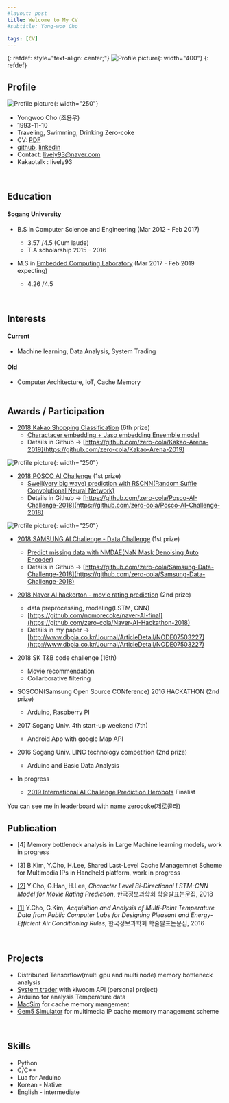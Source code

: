 ```yaml
---
#layout: post
title: Welcome to My CV
#subtitle: Yong-woo Cho

tags: [CV]
---
```


<!--
#You can write regular [markdown](http://markdowntutorial.com/) here and Jekyll will automatically convert it to a nice webpage.  I strongly encourage you to [take 5 minutes to learn how to write in markdown](http://markdowntutorial.com/) - it'll teach you how to transform regular text into bold/italics/headings/tables/etc.-->

{: refdef: style="text-align: center;"}
![Profile picture](/img/yangyang.jpg){: width="400"}
{: refdef}

## Profile 
![Profile picture](/img/profile.jpg){: width="250"}  
* Yongwoo Cho (조용우)
* 1993-11-10  
* Traveling, Swimming, Drinking Zero-coke
* CV: [PDF](/img/20181015-CV.pdf)
* [github](https://github.com/nomorecoke), [linkedin](https://www.linkedin.com/in/yongwoo-cho-00629a169/)
* Contact: lively93@naver.com
* Kakaotalk : lively93

&nbsp;
## Education
#### Sogang University    
   * B.S in Computer Science and Engineering (Mar 2012 - Feb 2017)
     * 3.57 /4.5 (Cum laude)  
     * T.A scholarship 2015 - 2016    

   * M.S in [Embedded Computing Laboratory](http://ecl.sogang.ac.kr) (Mar 2017 - Feb 2019 expecting) 
     * 4.26 /4.5
     
&nbsp;

## Interests 
#### Current
* Machine learning, Data Analysis, System Trading   
     
#### Old
* Computer Architecture, IoT, Cache Memory   
&nbsp;   


## Awards / Participation
* [2018 Kakao Shopping Classification](https://arena.kakao.com/) (6th prize)
  * [Charactacer embedding + Jaso embedding Ensemble model](https://github.com/zero-cola/Kakao-Arena-2019)
  * Details in Github -> [https://github.com/zero-cola/Kakao-Arena-2019](https://github.com/zero-cola/Kakao-Arena-2019)

![Profile picture](/img/posco-award.jpg){: width="250"}
* [2018 POSCO AI Challenge](https://www.posco-aichallenge.kr/project/p02/) (1st prize)
  * [Swell(very big wave) prediction with RSCNN(Random Suffle Convolutional Neural Network)](https://github.com/zero-cola/Posco-AI-Challenge-2018)
  * Details in Github -> [https://github.com/zero-cola/Posco-AI-Challenge-2018](https://github.com/zero-cola/Posco-AI-Challenge-2018)

![Profile picture](/img/samsung-award.jpg){: width="250"}  
* [2018 SAMSUNG AI Challenge - Data Challenge](https://research.samsung.com/aichallenge/data) (1st prize)
  * [Predict missing data with NMDAE(NaN Mask Denoising Auto Encoder)](https://github.com/zero-cola/Samsung-Data-Challenge-2018)
  * Details in Github -> [https://github.com/zero-cola/Samsung-Data-Challenge-2018](https://github.com/zero-cola/Samsung-Data-Challenge-2018)
* [2018 Naver AI hackerton - movie rating prediction](https://github.com/naver/ai-hackathon-2018) (2nd prize)
  * data preprocessing, modeling(LSTM, CNN)
  * [https://github.com/nomorecoke/naver-AI-final](https://github.com/zero-cola/Naver-AI-Hackathon-2018)
  * Details in my paper -> [http://www.dbpia.co.kr/Journal/ArticleDetail/NODE07503227](http://www.dbpia.co.kr/Journal/ArticleDetail/NODE07503227)
* 2018 SK T&B code challenge (16th)
  * Movie recommendation
  * Collarborative filtering
  
* SOSCON(Samsung Open Source CONference) 2016 HACKATHON (2nd prize)
  * Arduino, Raspberry PI 
* 2017 Sogang Univ. 4th start-up weekend (7th)
  * Android App with google Map API
* 2016 Sogang Univ. LINC technology competition (2nd prize)
  * Arduino and Basic Data Analysis 

* In progress
  * [2019 International AI Challenge Prediction Herobots](https://www.predictionherobots.com/challenge) Finalist 


You can see me in leaderboard with name zerocoke(제로콜라)
&nbsp;   


## Publication    
  * [4] Memory bottleneck analysis in Large Machine learning models, work in progress
  
  * [3] B.Kim, Y.Cho, H.Lee, Shared Last-Level Cache Managemnet Scheme for Multimedia IPs in Handheld platform, work in progress
  
  * [[2]](http://www.dbpia.co.kr/Journal/ArticleDetail/NODE07503227) Y.Cho, G.Han, H.Lee, _Character Level Bi-Directional LSTM-CNN Model for Movie Rating Prediction_, 한국정보과학회 학술발표논문집, 2018
  
  * [[1]](http://www.dbpia.co.kr/Journal/ArticleDetail/NODE07116284) Y.Cho, G.Kim, _Acquisition and Analysis of Multi-Point Temperature Data from Public Computer Labs for Designing Pleasant and Energy-Efficient Air Conditioning Rules_,  한국정보과학회 학술발표논문집, 2016  

&nbsp;   

## Projects
* Distributed Tensorflow(multi gpu and multi node) memory bottleneck analysis  
* [System trader](https://github.com/nomorecoke/System-Trading) with kiwoom API (personal project)
* Arduino for analysis Temperature data
* [MacSim](http://comparch.gatech.edu/hparch/macsim.html) for cache memory mangement 
* [Gem5 Simulator](http://gem5.org/Main_Page) for multimedia IP cache memory management scheme


&nbsp;   

## Skills  
* Python
* C/C++
* Lua for Arduino
* Korean - Native
* English - intermediate  

&nbsp;  

  


<!--
Here's a useless table:
| Number | Next number | Previous number |
| :------ |:--- | :--- |
| Five | Six | Four |
| Ten | Eleven | Nine |
| Seven | Eight | Six |
| Two | Three | One |

How about a yummy crepe?

![Crepe](http://s3-media3.fl.yelpcdn.com/bphoto/cQ1Yoa75m2yUFFbY2xwuqw/348s.jpg)

Here's a code chunk:

~~~
var foo = function(x) {
  return(x + 5);
}
foo(3)
~~~

And here is the same code with syntax highlighting:

```javascript
var foo = function(x) {
  return(x + 5);
}
foo(3)
```

And here is the same code yet again but with line numbers:

{% highlight javascript linenos %}
var foo = function(x) {
  return(x + 5);
}
foo(3)
{% endhighlight %}

## Boxes
You can add notification, warning and error boxes like this:

### Notification

{: .box-note}
**Note:** This is a notification box.

### Warning

{: .box-warning}
**Warning:** This is a warning box.

### Error

{: .box-error}
**Error:** This is an error box.

-->
